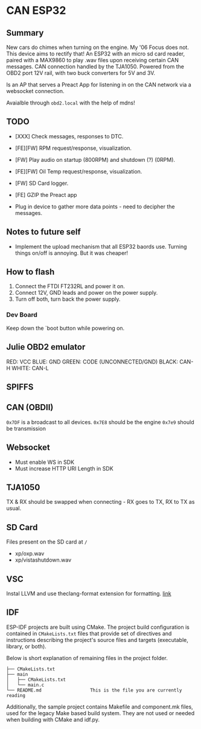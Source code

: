 # CAN ESP32

## Summary

New cars do chimes when turning on the engine. My '06 Focus does not. This device aims to rectify that!
An ESP32 with an micro sd card reader, paired with a MAX9860 to play .wav files upon receiving certain CAN messages.
CAN connection handled by the TJA1050. Powered from the OBD2 port 12V rail, with two buck converters for 5V and 3V.

Is an AP that serves a Preact App for listening in on the CAN network via a websocket connection.

Avaialble through `obd2.local` with the help of mdns!

## TODO

- [XXX] Check messages, responses to DTC.
- [FE][FW] RPM request/response, visualization.
- [FW] Play audio on startup (800RPM) and shutdown (?) (0RPM).
- [FE][FW] Oil Temp request/response, visualization.
- [FW] SD Card logger.
- [FE] GZIP the Preact app

- Plug in device to gather more data points - need to decipher the messages.

## Notes to future self

- Implement the upload mechanism that all ESP32 baords use. Turning things on/off is annoying. But it was cheaper!

## How to flash

1. Connect the FTDI FT232RL and power it on.
2. Connect 12V, GND leads and power on the power supply.
3. Turn off both, turn back the power supply.

### Dev Board

Keep down the `boot button while powering on.

## Julie OBD2 emulator

RED: VCC
BLUE: GND
GREEN: CODE (UNCONNECTED/GND)
BLACK: CAN-H
WHITE: CAN-L

## SPIFFS

## CAN (OBDII)

`0x7DF` is a broadcast to all devices.
`0x7E8` should be the engine
`0x7e9` should be transmission

## Websocket

- Must enable WS in SDK
- Must increase HTTP URI Length in SDK

## TJA1050

TX & RX should be swapped when connecting - RX goes to TX, RX to TX as usual.

## SD Card

Files present on the SD card at `/`

- xp/oxp.wav
- xp/vistashutdown.wav

## VSC

Instal LLVM and use theclang-format extension for formatting. [link](https://github.com/llvm/llvm-project/releases/tag/llvmorg-20.1.0)

## IDF

ESP-IDF projects are built using CMake. The project build configuration is contained in `CMakeLists.txt`
files that provide set of directives and instructions describing the project's source files and targets
(executable, library, or both).

Below is short explanation of remaining files in the project folder.

```
├── CMakeLists.txt
├── main
│   ├── CMakeLists.txt
│   └── main.c
└── README.md                  This is the file you are currently reading
```

Additionally, the sample project contains Makefile and component.mk files, used for the legacy Make based build system.
They are not used or needed when building with CMake and idf.py.
